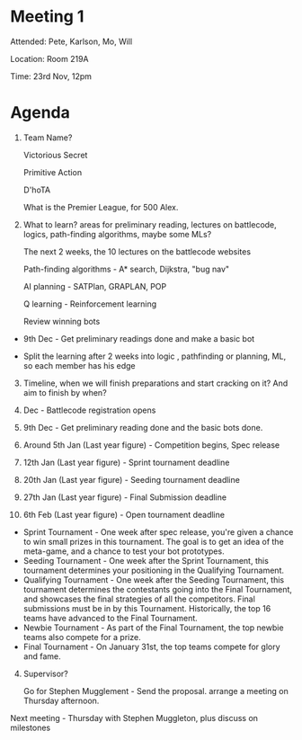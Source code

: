 # Meeting 1

Attended: Pete, Karlson, Mo, Will

Location: Room 219A

Time: 23rd Nov, 12pm

# Agenda

1. Team Name?
   
   Victorious Secret

   Primitive Action
   
   D'hoTA
   
   What is the Premier League, for 500 Alex.
   
2. What to learn? areas for preliminary reading, lectures on battlecode, logics, path-finding algorithms, maybe some MLs?

   The next 2 weeks, the 10 lectures on the battlecode websites
   
   Path-finding algorithms - A* search, Dijkstra, "bug nav"
   
   AI planning - SATPlan, GRAPLAN, POP
   
   Q learning - Reinforcement learning
   
   Review winning bots

  * 9th Dec - Get preliminary readings done and make a basic bot

  * Split the learning after 2 weeks into logic , pathfinding or planning, ML, so each member has his edge

3. Timeline, when we will finish preparations and start cracking on it? And aim to finish by when?

  1. Dec - Battlecode registration opens

  2. 9th Dec - Get preliminary reading done and the basic bots done.
 
  3. Around 5th Jan (Last year figure) - Competition begins, Spec release

  4. 12th Jan (Last year figure)  - Sprint tournament deadline

  5. 20th Jan (Last year figure)  - Seeding tournament deadline

  6. 27th Jan (Last year figure) - Final Submission deadline

  7. 6th Feb (Last year figure) - Open tournament deadline

  * Sprint Tournament - One week after spec release, you're given a chance to win small prizes in this tournament. The goal is to get an idea of the meta-game, and a chance to test your bot prototypes.
  * Seeding Tournament - One week after the Sprint Tournament, this tournament determines your positioning in the Qualifying Tournament.
  * Qualifying Tournament - One week after the Seeding Tournament, this tournament determines the contestants going into the Final Tournament, and showcases the final strategies of all the competitors. Final submissions must be in by this Tournament. Historically, the top 16 teams have advanced to the Final Tournament.
  * Newbie Tournament - As part of the Final Tournament, the top newbie teams also compete for a prize.
  * Final Tournament - On January 31st, the top teams compete for glory and fame.

4. Supervisor?

   Go for Stephen Mugglement  - Send the proposal. arrange a meeting on Thursday afternoon.

Next meeting - Thursday with Stephen Muggleton, plus discuss on milestones

